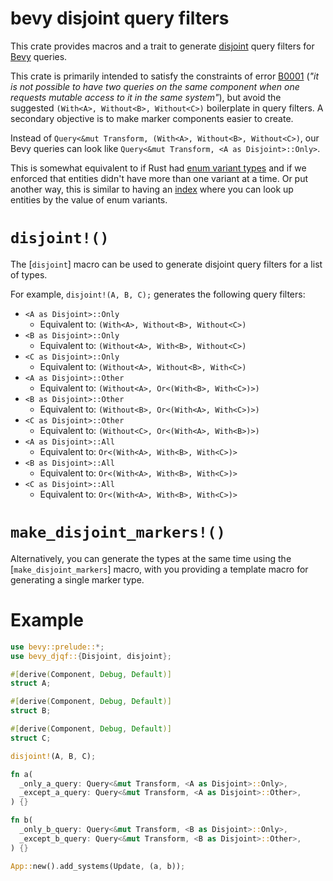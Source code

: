 # bevy disjoint query filters

This crate provides macros and a trait to generate [disjoint](https://en.wikipedia.org/wiki/Disjoint_sets) query filters
for [Bevy](https://crates.io/crates/bevy) queries.

This crate is primarily intended to satisfy the constraints of error [B0001](https://bevyengine.org/learn/errors/b0001/)
(_"it is not possible to have two queries on the same component when one requests mutable access to it in the same system"_),
but avoid the suggested `(With<A>, Without<B>, Without<C>)` boilerplate in query filters.
A secondary objective is to make marker components easier to create.

Instead of `Query<&mut Transform, (With<A>, Without<B>, Without<C>)`,
our Bevy queries can look like `Query<&mut Transform, <A as Disjoint>::Only>`.

This is somewhat equivalent to if Rust had [enum variant types](https://github.com/rust-lang/rfcs/pull/2593)
and if we enforced that entities didn't have more than one variant at a time.
Or put another way, this is similar to having an [index](https://github.com/bevyengine/bevy/discussions/1205)
where you can look up entities by the value of enum variants.

# `disjoint!()`

The [`disjoint`] macro can be used to generate disjoint query filters for a list of types.

For example, `disjoint!(A, B, C);` generates the following query filters:

- `<A as Disjoint>::Only`
  - Equivalent to: `(With<A>, Without<B>, Without<C>)`
- `<B as Disjoint>::Only`
  - Equivalent to: `(Without<A>, With<B>, Without<C>)`
- `<C as Disjoint>::Only`
  - Equivalent to: `(Without<A>, Without<B>, With<C>)`
- `<A as Disjoint>::Other`
  - Equivalent to: `(Without<A>, Or<(With<B>, With<C>)>)`
- `<B as Disjoint>::Other`
  - Equivalent to: `(Without<B>, Or<(With<A>, With<C>)>)`
- `<C as Disjoint>::Other`
  - Equivalent to: `(Without<C>, Or<(With<A>, With<B>)>)`
- `<A as Disjoint>::All`
  - Equivalent to: `Or<(With<A>, With<B>, With<C>)>`
- `<B as Disjoint>::All`
  - Equivalent to: `Or<(With<A>, With<B>, With<C>)>`
- `<C as Disjoint>::All`
  - Equivalent to: `Or<(With<A>, With<B>, With<C>)>`

# `make_disjoint_markers!()`

Alternatively, you can generate the types at the same time using the [`make_disjoint_markers`] macro,
with you providing a template macro for generating a single marker type.

# Example

```rust
use bevy::prelude::*;
use bevy_djqf::{Disjoint, disjoint};

#[derive(Component, Debug, Default)]
struct A;

#[derive(Component, Debug, Default)]
struct B;

#[derive(Component, Debug, Default)]
struct C;

disjoint!(A, B, C);

fn a(
  _only_a_query: Query<&mut Transform, <A as Disjoint>::Only>,
  _except_a_query: Query<&mut Transform, <A as Disjoint>::Other>,
) {}

fn b(
  _only_b_query: Query<&mut Transform, <B as Disjoint>::Only>,
  _except_b_query: Query<&mut Transform, <B as Disjoint>::Other>,
) {}

App::new().add_systems(Update, (a, b));
```
